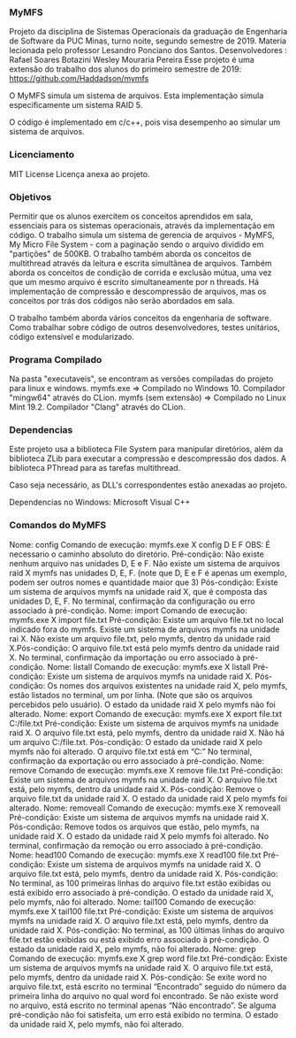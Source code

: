 ﻿### MyMFS
Projeto da disciplina de Sistemas Operacionais da graduação de Engenharia de Software da PUC Minas, turno noite, segundo semestre de 2019. Materia lecionada pelo professor Lesandro Ponciano dos Santos.
Desenvolvedores :
    Rafael Soares Botazini
    Wesley Mouraria Pereira
Esse projeto é uma extensão do trabalho dos alunos do primeiro semestre de 2019: https://github.com/Haddadson/mymfs

O MyMFS simula um sistema de arquivos. Esta implementação simula especificamente um sistema RAID 5.

O código é implementado em c/c++, pois visa desempenho ao simular um sistema de arquivos.

### Licenciamento

MIT License
Licença anexa ao projeto.

### Objetivos

Permitir que os alunos exercitem os conceitos aprendidos em sala, essenciais para os sistemas operacionais, através da implementação em código. O trabalho simula um sistema de gerencia de arquivos - MyMFS, My Micro File System - com a paginação sendo o arquivo dividido em "partições" de 500KB. O trabalho também aborda os conceitos de multithread através da leitura e escrita simultânea de arquivos. Também aborda os conceitos de condição de corrida e exclusão mútua, uma vez que um mesmo arquivo é escrito simultaneamente por n threads. Há implementação de compressão e descompressão de arquivos, mas os conceitos por trás dos códigos não serão abordados em sala.

O trabalho também aborda vários conceitos da engenharia de software. Como trabalhar sobre código de outros desenvolvedores, testes unitários, código extensível e modularizado.

### Programa Compilado

Na pasta "executaveis", se encontram as versões compiladas do projeto para linux e windows.
mymfs.exe => Compilado no Windows 10. Compilador "mingw64" através do CLion.
mymfs (sem extensão) => Compilado no Linux Mint 19.2. Compilador "Clang" através do CLion.

### Dependencias
Este projeto usa a biblioteca File System para manipular diretórios, além da biblioteca ZLib para executar a compressão e descompressão dos dados. A biblioteca PThread para as tarefas multithread.

Caso seja necessário, as DLL's correspondentes estão anexadas ao projeto.

Dependencias no Windows:
Microsoft Visual C++

### Comandos do MyMFS

Nome: config
Comando de execução: mymfs.exe X config D E F
OBS: É necessario o caminho absoluto do diretório.
Pré-condição: Não existe nenhum arquivo nas unidades D, E e F. Não existe um sistema de arquivos raid
X mymfs nas unidades D, E, F. (note que D, E e F é apenas um exemplo, podem ser outros nomes e
quantidade maior que 3)
Pós-condição: Existe um sistema de arquivos mymfs na unidade raid X, que é composta das unidades D,
E, F. No terminal, confirmação da configuração ou erro associado à pré-condição.
Nome: import
Comando de execução: mymfs.exe X import file.txt
Pré-condição: Existe um arquivo file.txt no local indicado fora do mymfs. Existe um sistema de arquivos
mymfs na unidade rai X. Não existe um arquivo file.txt, pelo mymfs, dentro da unidade raid X.Pós-condição: O arquivo file.txt está pelo mymfs dentro da unidade raid X. No terminal, confirmação da
importação ou erro associado à pré-condição.
Nome: listall
Comando de execução: mymfs.exe X listall
Pré-condição: Existe um sistema de arquivos mymfs na unidade raid X.
Pós-condição: Os nomes dos arquivos existentes na unidade raid X, pelo mymfs, estão listados no
terminal, um por linha. (Note que são os arquivos percebidos pelo usuário). O estado da unidade raid X
pelo mymfs não foi alterado.
Nome: export
Comando de execução: mymfs.exe X export file.txt C:/file.txt
Pré-condição: Existe um sistema de arquivos mymfs na unidade raid X. O arquivo file.txt está, pelo
mymfs, dentro da unidade raid X. Não há um arquivo C:/file.txt.
Pós-condição: O estado da unidade raid X pelo mymfs não foi alterado. O arquivo file.txt está em “C:”
No terminal, confirmação da exportação ou erro associado à pré-condição.
Nome: remove
Comando de execução: mymfs.exe X remove file.txt
Pré-condição: Existe um sistema de arquivos mymfs na unidade raid X. O arquivo file.txt está, pelo
mymfs, dentro da unidade raid X.
Pós-condição: Remove o arquivo file.txt da unidade raid X. O estado da unidade raid X pelo mymfs foi
alterado.
Nome: removeall
Comando de execução: mymfs.exe X removeall
Pré-condição: Existe um sistema de arquivos mymfs na unidade raid X.
Pós-condição: Remove todos os arquivos que estão, pelo mymfs, na unidade raid X. O estado da unidade
raid X pelo mymfs foi alterado. No terminal, confirmação da remoção ou erro associado à pré-condição.
Nome: head100
Comando de execução: mymfs.exe X read100 file.txt
Pré-condição: Existe um sistema de arquivos mymfs na unidade raid X. O arquivo file.txt está, pelo
mymfs, dentro da unidade raid X.
Pós-condição: No terminal, as 100 primeiras linhas do arquivo file.txt estão exibidas ou está exibido erro
associado à pré-condição. O estado da unidade raid X, pelo mymfs, não foi alterado.
Nome: tail100
Comando de execução: mymfs.exe X tail100 file.txt
Pré-condição: Existe um sistema de arquivos mymfs na unidade raid X. O arquivo file.txt está, pelo
mymfs, dentro da unidade raid X.
Pós-condição: No terminal, as 100 últimas linhas do arquivo file.txt estão exibidas ou está exibido erro
associado à pré-condição. O estado da unidade raid X, pelo mymfs, não foi alterado.
Nome: grep
Comando de execução: mymfs.exe X grep word file.txt
Pré-condição: Existe um sistema de arquivos mymfs na unidade raid X. O arquivo file.txt está, pelo
mymfs, dentro da unidade raid X.
Pós-condição: Se exite word no arquivo file.txt, está escrito no terminal “Encontrado” seguido do
número da primeira linha do arquivo no qual word foi encontrado. Se não existe word no arquivo, está
escrito no terminal apenas “Não encontrado”. Se alguma pré-condição não foi satisfeita, um erro está
exibido no termina. O estado da unidade raid X, pelo mymfs, não foi alterado.
